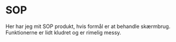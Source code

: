 # SOP
Her har jeg mit SOP produkt, hvis formål er at behandle skærmbrug. Funktionerne er lidt kludret og er rimelig messy.
